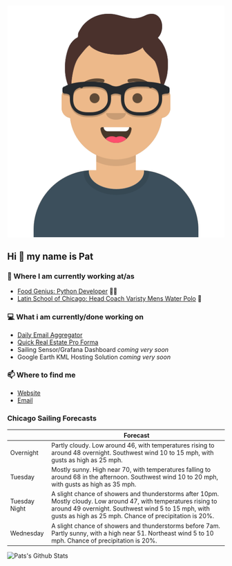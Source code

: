 [![Social banner for p-j-falconer](https://raw.githubusercontent.com/P-J-FALCONER/P-J-FALCONER/master/assets/avataaars.svg)](https://patfalconer.com/)
## Hi :wave: my name is Pat

### 💼 Where I am currently working at/as
- [Food Genius: Python Developer](https://getfoodgenius.com/) 🍔🐍
- [Latin School of Chicago: Head Coach Varisty Mens Water Polo](https://www.latinschool.org/) 🤽


### 💻 What i am currently/done working on
 - [Daily Email Aggregator](https://github.com/P-J-FALCONER/dott_daily_mail)
 - [Quick Real Estate Pro Forma](https://github.com/P-J-FALCONER/henry)
 - Sailing Sensor/Grafana Dashboard *coming very soon*
 - Google Earth KML Hosting Solution *coming very soon*

### 📫 Where to find me
 - [Website](https://patfalconer.com/)
 - [Email](mailto:patrick.j.falconer@gmail.com)


### Chicago Sailing Forecasts
|   | Forecast  |
|---|---|
| Overnight | Partly cloudy. Low around 46, with temperatures rising to around 48 overnight. Southwest wind 10 to 15 mph, with gusts as high as 25 mph. |
| Tuesday | Mostly sunny. High near 70, with temperatures falling to around 68 in the afternoon. Southwest wind 10 to 20 mph, with gusts as high as 35 mph. |
| Tuesday Night | A slight chance of showers and thunderstorms after 10pm. Mostly cloudy. Low around 47, with temperatures rising to around 49 overnight. Southwest wind 5 to 15 mph, with gusts as high as 25 mph. Chance of precipitation is 20%. |
| Wednesday | A slight chance of showers and thunderstorms before 7am. Partly sunny, with a high near 51. Northeast wind 5 to 10 mph. Chance of precipitation is 20%. |

![Pats's Github Stats](https://github-readme-stats.vercel.app/api?username=p-j-falconer&show_icons=true&theme=radical)
